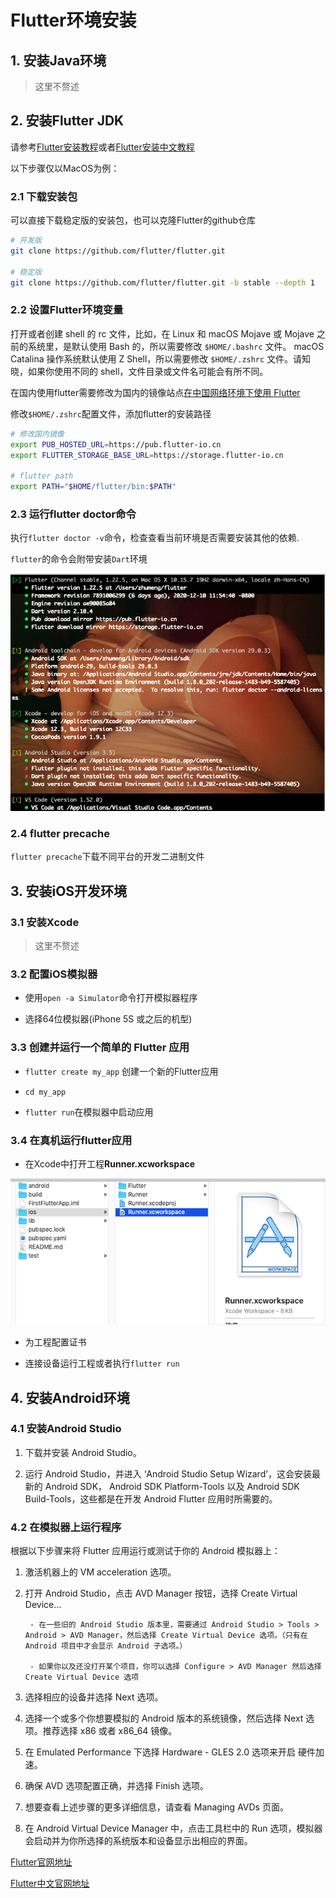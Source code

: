 # Flutter环境安装

## 1. 安装Java环境

> 这里不赘述

## 2. 安装Flutter JDK

请参考[Flutter安装教程](https://flutter.dev/docs/get-started/install)或者[Flutter安装中文教程](https://flutter.cn/docs/get-started/install)

以下步骤仅以MacOS为例：

### 2.1 下载安装包

可以直接下载稳定版的安装包，也可以克隆Flutter的github仓库

```sh
# 开发版
git clone https://github.com/flutter/flutter.git

# 稳定版
git clone https://github.com/flutter/flutter.git -b stable --depth 1

```

### 2.2 设置Flutter环境变量

打开或者创建 shell 的 rc 文件，比如，在 Linux 和 macOS Mojave 或 Mojave 之前的系统里，是默认使用 Bash 的，所以需要修改 `$HOME/.bashrc` 文件。 macOS Catalina 操作系统默认使用 Z Shell，所以需要修改 `$HOME/.zshrc` 文件。请知晓，如果你使用不同的 shell，文件目录或文件名可能会有所不同。


在国内使用flutter需要修改为国内的镜像站点[在中国网络环境下使用 Flutter](https://flutter.cn/community/china)


修改`$HOME/.zshrc`配置文件，添加flutter的安装路径

```sh
# 修改国内镜像
export PUB_HOSTED_URL=https://pub.flutter-io.cn
export FLUTTER_STORAGE_BASE_URL=https://storage.flutter-io.cn

# flutter path
export PATH="$HOME/flutter/bin:$PATH"
```



### 2.3 运行flutter doctor命令

执行`flutter doctor -v`命令，检查查看当前环境是否需要安装其他的依赖.

`flutter`的命令会附带安装`Dart`环境

![](https://github.com/existorlive/existorlivepic/raw/master/%E6%88%AA%E5%B1%8F2020-12-17%20%E4%B8%8A%E5%8D%889.08.46.png)


### 2.4 flutter precache

`flutter precache`下载不同平台的开发二进制文件


## 3. 安装iOS开发环境

### 3.1 安装Xcode

> 这里不赘述

### 3.2 配置iOS模拟器

- 使用`open -a Simulator`命令打开模拟器程序

- 选择64位模拟器(iPhone 5S 或之后的机型)


### 3.3 创建并运行一个简单的 Flutter 应用

- `flutter create my_app` 创建一个新的Flutter应用

- `cd my_app`

- `flutter run`在模拟器中启动应用

### 3.4 在真机运行flutter应用

- 在Xcode中打开工程**Runner.xcworkspace**

![](https://github.com/existorlive/existorlivepic/raw/master/%E6%88%AA%E5%B1%8F2020-12-17%20%E4%B8%8A%E5%8D%889.26.46.png)

- 为工程配置证书

- 连接设备运行工程或者执行`flutter run`


## 4. 安装Android环境


### 4.1 安装Android Studio

1. 下载并安装 Android Studio。

2. 运行 Android Studio，并进入 ‘Android Studio Setup Wizard’，这会安装最新的 Android SDK， Android SDK Platform-Tools 以及 Android SDK Build-Tools，这些都是在开发 Android Flutter 应用时所需要的。

### 4.2 在模拟器上运行程序

根据以下步骤来将 Flutter 应用运行或测试于你的 Android 模拟器上：

1. 激活机器上的 VM acceleration 选项。

2. 打开 Android Studio，点击 AVD Manager 按钮，选择 Create Virtual Device…
     
        - 在一些旧的 Android Studio 版本里，需要通过 Android Studio > Tools > Android > AVD Manager，然后选择 Create Virtual Device 选项。（只有在 Android 项目中才会显示 Android 子选项。）

        - 如果你以及还没打开某个项目，你可以选择 Configure > AVD Manager 然后选择 Create Virtual Device 选项

3. 选择相应的设备并选择 Next 选项。

4. 选择一个或多个你想要模拟的 Android 版本的系统镜像，然后选择 Next 选项。推荐选择 x86 或者 x86_64 镜像。

5. 在 Emulated Performance 下选择 Hardware - GLES 2.0 选项来开启 硬件加速。

6. 确保 AVD 选项配置正确，并选择 Finish 选项。

7. 想要查看上述步骤的更多详细信息，请查看 Managing AVDs 页面。

8. 在 Android Virtual Device Manager 中，点击工具栏中的 Run 选项，模拟器会启动并为你所选择的系统版本和设备显示出相应的界面。




[Flutter官网地址](https://flutter.io)

[Flutter中文官网地址](https://flutter.cn/)